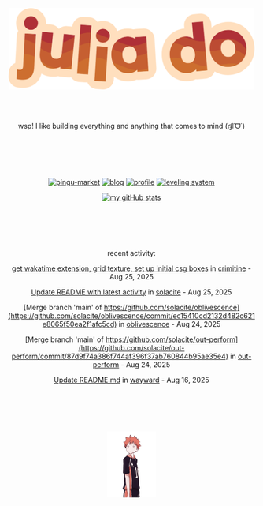 <div align="center">
<img src="images/redYellowName_lightBeige.png" width="500">

<br></br>

<p>wsp! I like building everything and anything that comes to mind (ദ്ദി˙ᗜ˙)</p>

<br></br><br></br>

<!-- repo cards!! -->
[![pingu-market](https://github-readme-stats.vercel.app/api/pin/?username=solacite&repo=pingu-market&theme=slateorange&hide_border=true&description_lines_count=2)](https://github.com/anuraghazra/github-readme-stats)
[![blog](https://github-readme-stats.vercel.app/api/pin/?username=solacite&repo=blog&theme=slateorange&hide_border=true&description_lines_count=2)](https://github.com/anuraghazra/github-readme-stats)
[![profile](https://github-readme-stats.vercel.app/api/pin/?username=solacite&repo=profile&theme=slateorange&hide_border=true&description_lines_count=2)](https://github.com/anuraghazra/github-readme-stats)
[![leveling system](https://github-readme-stats.vercel.app/api/pin/?username=solacite&repo=TextBased_LevelingSystem&theme=slateorange&hide_border=true&description_lines_count=2)](https://github.com/anuraghazra/github-readme-stats)

[![my gitHub stats](https://github-readme-stats.vercel.app/api?username=solacite&theme=slateorange&hide_border=true&bg_color=00000000&hide=prs)](https://github.com/anuraghazra/github-readme-stats)

<br></br><br></br>

<!-- RECENT_ACTIVITY_START -->
recent activity:

[get wakatime extension, grid texture, set up initial csg boxes](https://github.com/solacite/crimitine/commit/56c88690d040864414520e9d2dc64304df8d06f6) in [crimitine](https://github.com/solacite/crimitine) - Aug 25, 2025

[Update README with latest activity](https://github.com/solacite/solacite/commit/f0195431eb3dd39ddaa8c2dc2513ad3886deeb20) in [solacite](https://github.com/solacite/solacite) - Aug 25, 2025

[Merge branch 'main' of https://github.com/solacite/oblivescence](https://github.com/solacite/oblivescence/commit/ec15410cd2132d482c621e8065f50ea2f1afc5cd) in [oblivescence](https://github.com/solacite/oblivescence) - Aug 24, 2025

[Merge branch 'main' of https://github.com/solacite/out-perform](https://github.com/solacite/out-perform/commit/87d9f74a386f744af396f37ab760844b95ae35e4) in [out-perform](https://github.com/solacite/out-perform) - Aug 24, 2025

[Update README.md](https://github.com/solacite/wayward/commit/cd4d467324d5e32b36d158242d0997ff86b4eeb6) in [wayward](https://github.com/solacite/wayward) - Aug 16, 2025


<!-- RECENT_ACTIVITY_END -->

</div>

<br></br><br></br>

<div align="center">
    <img src="images/hinata.gif" width="100">
</div>